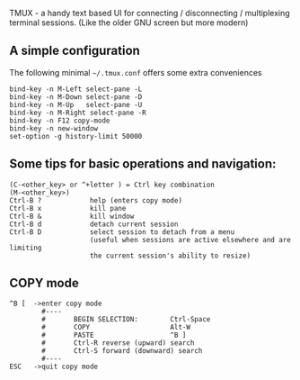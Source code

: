 TMUX - a handy text based UI for connecting / disconnecting / multiplexing
terminal sessions.  (Like the older GNU screen but more modern)

## A simple configuration

The following minimal `~/.tmux.conf` offers some extra conveniences

```
bind-key -n M-Left select-pane -L
bind-key -n M-Down select-pane -D
bind-key -n M-Up   select-pane -U
bind-key -n M-Right select-pane -R
bind-key -n F12 copy-mode
bind-key -n new-window
set-option -g history-limit 50000
```

## Some tips for basic operations and navigation:

```
(C-<other_key> or ^+letter ) = Ctrl key combination
(M-<other_key>)
Ctrl-B ?            help (enters copy mode)
Ctrl-B x            kill pane
Ctrl-B &            kill window
Ctrl-B d            detach current session
Ctrl-B D            select session to detach from a menu
                    (useful when sessions are active elsewhere and are limiting
                    the current session's ability to resize)
```

## COPY mode


```
^B [  ->enter copy mode
        #----
        #       BEGIN SELECTION:        Ctrl-Space            
        #       COPY                    Alt-W
        #       PASTE                   ^B ]                    
        #       Ctrl-R reverse (upward) search
        #       Ctrl-S forward (downward) search
        #----
ESC   ->quit copy mode

```

